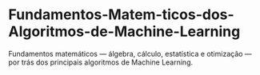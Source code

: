 # Fundamentos-Matem-ticos-dos-Algoritmos-de-Machine-Learning
Fundamentos matemáticos — álgebra, cálculo, estatística e otimização — por trás dos principais algoritmos de Machine Learning.
